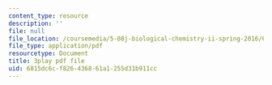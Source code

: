 ```yaml
---
content_type: resource
description: ''
file: null
file_location: /coursemedia/5-08j-biological-chemistry-ii-spring-2016/6815dc6cf826436861a1255d31b911cc_JB1YIT1Z-oE.pdf
file_type: application/pdf
resourcetype: Document
title: 3play pdf file
uid: 6815dc6c-f826-4368-61a1-255d31b911cc
---
```

